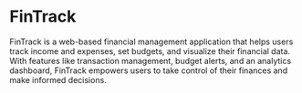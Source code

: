 # FinTrack
FinTrack is a web-based financial management application that helps users track income and expenses, set budgets, and visualize their financial data. With features like transaction management, budget alerts, and an analytics dashboard, FinTrack empowers users to take control of their finances and make informed decisions.
